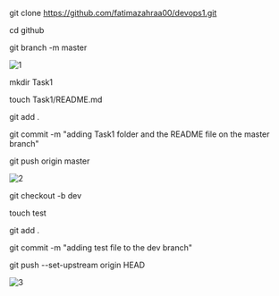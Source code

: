 git clone https://github.com/fatimazahraa00/devops1.git

cd github

git branch -m master

![1](https://github.com/user-attachments/assets/595981f2-bdd8-4c03-9eae-c26c9603ffb9)

mkdir Task1

touch Task1/README.md

git add .

git commit -m "adding Task1 folder and the README file on the master branch"

git push origin master

![2](https://github.com/user-attachments/assets/ee3206db-8e66-4886-a119-73bb92cac640)

git checkout -b dev

touch test

git add .

git commit -m "adding test file to the dev branch"

git push --set-upstream origin HEAD


![3](https://github.com/user-attachments/assets/c6b042b3-10b5-4852-9921-6585c63f9cc3)


